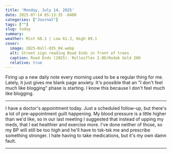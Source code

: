 ```yaml
---
title: 'Monday, July 14, 2025'
date: 2025-07-14 05:13:35 -0400
categories: ["Journal"]
tags: [""]
slug: today
summary: 
weather: Mist 60.1 | Low 61.3, High 89.1
cover: 
  image: 2025-Roll-035_04.webp
  alt: Street sign reading Road Ends in front of trees
  caption: Road Ends (2025). Rolleiflex 2.8D/Kodak Gold 200
  relative: true
---
```


Firing up a new daily note every morning used to be a regular thing for me. Lately, it just gives me blank page anxiety. It's possible that an "I don't feel much like blogging" phase is starting. I know this because I don't feel much like blogging.

----

I have a doctor's appointment today. Just a scheduled follow-up, but there's a lot of pre-appointment guilt happening. My blood pressure is a little higher than we'd like, so in our last meeting I suggested that instead of upping my meds, that I eat healthier and exercise more. I've done neither of those, so my BP will still be too high and he'll have to tsk-tsk me and prescribe something stronger. I hate having to take medications, but it's my own damn fault.

----
